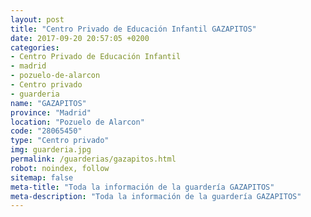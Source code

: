 ```yaml
---
layout: post
title: "Centro Privado de Educación Infantil GAZAPITOS"
date: 2017-09-20 20:57:05 +0200
categories:
- Centro Privado de Educación Infantil
- madrid
- pozuelo-de-alarcon
- Centro privado
- guarderia
name: "GAZAPITOS"
province: "Madrid"
location: "Pozuelo de Alarcon"
code: "28065450"
type: "Centro privado"
img: guarderia.jpg
permalink: /guarderias/gazapitos.html
robot: noindex, follow
sitemap: false
meta-title: "Toda la información de la guardería GAZAPITOS"
meta-description: "Toda la información de la guardería GAZAPITOS"
---
```

